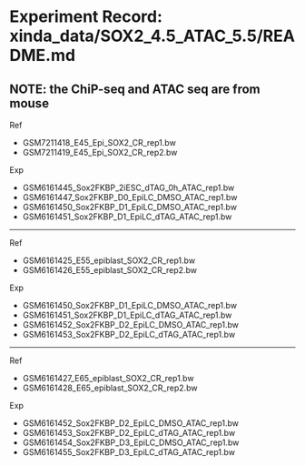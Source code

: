 # Experiment Record: xinda_data/SOX2_4.5_ATAC_5.5/README.md

NOTE: the ChiP-seq and ATAC seq are from **mouse**
---------------------------------------------------
Ref
- GSM7211418_E45_Epi_SOX2_CR_rep1.bw
- GSM7211419_E45_Epi_SOX2_CR_rep2.bw

Exp
- GSM6161445_Sox2FKBP_2iESC_dTAG_0h_ATAC_rep1.bw
- GSM6161447_Sox2FKBP_D0_EpiLC_DMSO_ATAC_rep1.bw
- GSM6161450_Sox2FKBP_D1_EpiLC_DMSO_ATAC_rep1.bw
- GSM6161451_Sox2FKBP_D1_EpiLC_dTAG_ATAC_rep1.bw
---------------------------------------------------
Ref
- GSM6161425_E55_epiblast_SOX2_CR_rep1.bw
- GSM6161426_E55_epiblast_SOX2_CR_rep2.bw

Exp
- GSM6161450_Sox2FKBP_D1_EpiLC_DMSO_ATAC_rep1.bw
- GSM6161451_Sox2FKBP_D1_EpiLC_dTAG_ATAC_rep1.bw
- GSM6161452_Sox2FKBP_D2_EpiLC_DMSO_ATAC_rep1.bw
- GSM6161453_Sox2FKBP_D2_EpiLC_dTAG_ATAC_rep1.bw

---------------------------------------------------
Ref
- GSM6161427_E65_epiblast_SOX2_CR_rep1.bw 
- GSM6161428_E65_epiblast_SOX2_CR_rep2.bw

Exp
- GSM6161452_Sox2FKBP_D2_EpiLC_DMSO_ATAC_rep1.bw
- GSM6161453_Sox2FKBP_D2_EpiLC_dTAG_ATAC_rep1.bw
- GSM6161454_Sox2FKBP_D3_EpiLC_DMSO_ATAC_rep1.bw
- GSM6161455_Sox2FKBP_D3_EpiLC_dTAG_ATAC_rep1.bw

